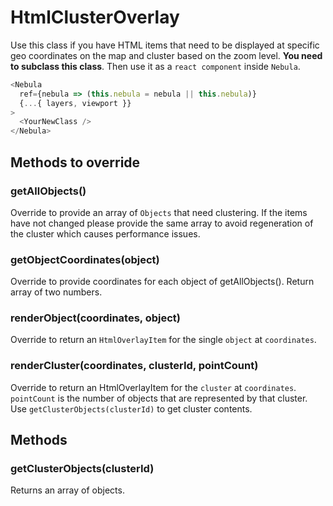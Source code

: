 # HtmlClusterOverlay

Use this class if you have HTML items that need to be displayed at specific geo coordinates on the map
and cluster based on the zoom level.
**You need to subclass this class**. Then use it as a `react component` inside `Nebula`.


```js
<Nebula
  ref={nebula => (this.nebula = nebula || this.nebula)}
  {...{ layers, viewport }}
>
  <YourNewClass />
</Nebula>
```


## Methods to override
### getAllObjects()
Override to provide an array of `Objects` that need clustering.
If the items have not changed please provide the same array to avoid
regeneration of the cluster which causes performance issues.

### getObjectCoordinates(object)
Override to provide coordinates for each object of getAllObjects().
Return array of two numbers.

### renderObject(coordinates, object)
Override to return an `HtmlOverlayItem` for the single `object` at `coordinates`.

### renderCluster(coordinates, clusterId, pointCount)
Override to return an HtmlOverlayItem for the `cluster` at `coordinates`.
`pointCount` is the number of objects that are represented by that cluster.
Use `getClusterObjects(clusterId)` to get cluster contents.



## Methods

### getClusterObjects(clusterId)
Returns an array of objects.


